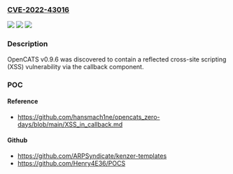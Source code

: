 ### [CVE-2022-43016](https://cve.mitre.org/cgi-bin/cvename.cgi?name=CVE-2022-43016)
![](https://img.shields.io/static/v1?label=Product&message=n%2Fa&color=blue)
![](https://img.shields.io/static/v1?label=Version&message=n%2Fa&color=blue)
![](https://img.shields.io/static/v1?label=Vulnerability&message=n%2Fa&color=brighgreen)

### Description

OpenCATS v0.9.6 was discovered to contain a reflected cross-site scripting (XSS) vulnerability via the callback component.

### POC

#### Reference
- https://github.com/hansmach1ne/opencats_zero-days/blob/main/XSS_in_callback.md

#### Github
- https://github.com/ARPSyndicate/kenzer-templates
- https://github.com/Henry4E36/POCS

